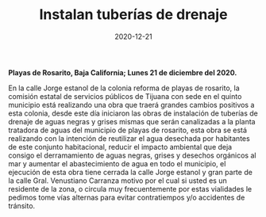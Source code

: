 ﻿---
layout: blog
title:  "Instalan tuberías de drenaje"
date:   2020-12-21
categories: rosarito
permalink: /:categories/:title:output_ext
image: /img/logos/logocnr.jpg
alt: 
autor: 
---


**Playas de Rosarito, Baja California; Lunes 21 de diciembre del 2020.**

En la calle Jorge estanol de la colonia reforma de playas de rosarito, la comisión estatal de servicios públicos de Tijuana con sede en el quinto municipio está realizando una obra que traerá grandes cambios positivos a esta colonia, desde este día iniciaron las obras de instalación de tuberías de drenaje de aguas negras y grises mismas que serán canalizadas a la planta tratadora de aguas del municipio de playas de rosarito, esta obra se está realizando con la intención de reutilizar el agua desechada por habitantes de este conjunto habitacional, reducir el impacto ambiental que deja consigo el derramamiento de aguas negras, grises y desechos orgánicos al mar y aumentar el abastecimiento de agua en todo el municipio, el ejecución de esta obra tiene cerrada la calle Jorge estanol y gran parte de la calle Gral.  Venustiano Carranza motivo por el cual si usted es un residente de la zona, o circula muy frecuentemente por estas vialidades le pedimos tome vías alternas para evitar contratiempos y/o accidentes de tránsito.